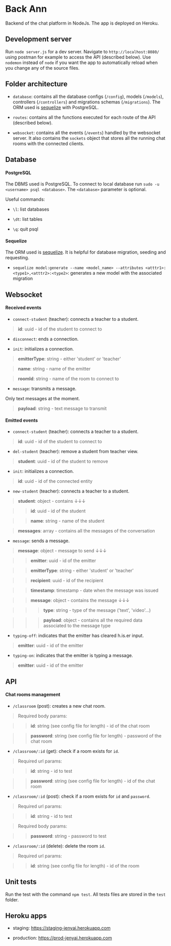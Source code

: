 # Back Ann

Backend of the chat platform in NodeJs. The app is deployed on Heroku.

## Development server

Run `node server.js` for a dev server. Navigate to `http://localhost:8080/` using postman for example to access the API (described below). Use `nodemon` instead of `node` if you want the app to automatically reload when you change any of the source files.

## Folder architecture

- `database`: contains all the database configs (`/config`), models (`/models`), controllers (`/controllers`) and migrations schemas (`/migrations`). The ORM used is [sequelize](http://docs.sequelizejs.com/) with PostgreSQL.

- `routes`: contains all the functions executed for each route of the API (described below).

- `websocket`: contains all the events (`/events`) handled by the websocket server. It also contains the `sockets` object that stores all the running chat rooms with the connected clients.

## Database

#### PostgreSQL

The DBMS used is PostgreSQL. To connect to local database run `sudo -u <username> psql <database>`. The `<database>` parameter is optional.

Useful commands:

- `\l`: list databases

- `\dt`: list tables

- `\q`: quit psql

#### Sequelize

The ORM used is [sequelize](http://docs.sequelizejs.com/). It is helpful for database migration, seeding and requesting.

- `sequelize model:generate --name <model_name> --attributes <atttr1>:<type1>,<atttr2>:<type2>`: generates a new model with the associated migration

## Websocket

#### Received events

- `connect-student` (teacher): connects a teacher to a student.

> **id**: uuid - id of the student to connect to

- `disconnect`: ends a connection.

- `init`: initializes a connection.

> **emitterType**: string - either 'student' or 'teacher'

> **name**: string - name of the emitter

> **roomId**: string - name of the room to connect to

- `message`: transmits a message.

Only text messages at the moment.

> **payload**: string - text message to transmit

#### Emitted events

- `connect-student` (teacher): connects a teacher to a student.

> **id**: uuid - id of the student to connect to

- `del-student` (teacher): remove a student from teacher view.

> **student**: uuid - id of the student to remove

- `init`: initializes a connection.

> **id**: uuid - id of the connected entity

- `new-student` (teacher): connects a teacher to a student.

> **student**: object - contains ↓↓↓

>> **id**: uuid - id of the student

>> **name**: string - name of the student

> **messages**: array - contains all the messages of the conversation

- `message`: sends a message.

> **message**: object - message to send ↓↓↓

>> **emitter**: uuid - id of the emitter

>> **emitterType**: string - either 'student' or 'teacher'

>> **recipient**: uuid - id of the recipient

>> **timestamp**: timestamp - date when the message was issued

>> **message**: object - contains the message ↓↓↓

>>> **type**: string - type of the message ('text', 'video'...)

>>> **payload**: object - contains all the required data associated to the message type

- `typing-off`: indicates that the emitter has cleared h.is.er input.

> **emitter**: uuid - id of the emitter

- `typing-on`: indicates that the emitter is typing a message.

> **emitter**: uuid - id of the emitter

## API

#### Chat rooms management

- `/classroom` (post): creates a new chat room.

> Required body params:

>> **id**: string (see config file for length) - id of the chat room

>> **password**: string (see config file for length) - password of the chat room


- `/classroom/:id` (get): check if a room exists for `id`.

> Required url params:

>> **id**: string - id to test

>> **password**: string (see config file for length) - id of the chat room


- `/classroom/:id` (post): check if a room exists for `id` and `password`.

> Required url params:

>> **id**: string - id to test

> Required body params:

>> **password**: string - password to test


- `/classroom/:id` (delete): delete the room `id`.

> Required url params:

>> **id**: string (see config file for length) - id of the room

## Unit tests

Run the test with the command `npm test`. All tests files are stored in the `test` folder.

## Heroku apps

- staging: https://staging-jenyai.herokuapp.com

- production: https://prod-jenyai.herokuapp.com

